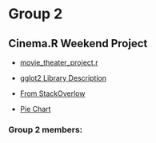 # Group 2
## Cinema.R Weekend Project

* [movie_theater_project.r](https://github.com/gumdropsteve/r_statistical_programming/blob/main/day_05/movie_theater_project.r)

* [gglot2 Library Description](https://ggplot2.tidyverse.org)  

* [From StackOverlow](https://stackoverflow.com/questions/49000483/plotting-weekdays-mon-tue-etc-of-dates-of-a-dataframe-in-x-axis-in-r)

* [Pie Chart](https://www.statmethods.net/graphs/pie.html)




### Group 2 members: 
  
